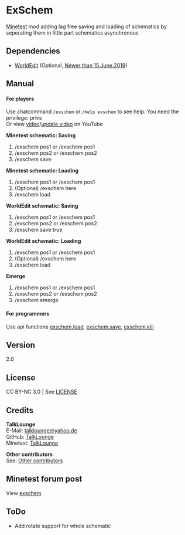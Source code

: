 # ExSchem
[Minetest](https://www.minetest.net/ "Link to minetest.net") mod adding lag free saving and loading of schematics by seperating them in little part schematics asynchronous

## Dependencies
* [WorldEdit](https://forum.minetest.net/viewtopic.php?t=572 "Link to WorldEdit mod in the minetest forum") (Optional, [Newer than 15.June.2019](https://github.com/TalkLounge/exschem/blob/master/init.lua#L132 "Link to explanation"))

## Manual
#### For players
Use chatcommand `/exschem` or `/help exschem` to see help. You need the privilege: privs  
Or view [video](https://www.youtube.com/watch?v=2aXFCvwbCTE "Link to YouTube video")/[update video](https://www.youtube.com/watch?v=7ddLBhSGVSE "Link to YouTube update video") on YouTube

**Minetest schematic: Saving**
1. /exschem pos1 or /exschem pos1 <x> <y> <z>
2. /exschem pos2 or /exschem pos2 <x> <y> <z>
3. /exschem save <filename>

**Minetest schematic: Loading**
1. /exschem pos1 or /exschem pos1 <x> <y> <z>
2. (Optional) /exschem here
3. /exschem load <filename>

**WorldEdit schematic: Saving**
1. /exschem pos1 or /exschem pos1 <x> <y> <z>
2. /exschem pos2 or /exschem pos2 <x> <y> <z>
3. /exschem save <filename> true

**WorldEdit schematic: Loading**
1. /exschem pos1 or /exschem pos1 <x> <y> <z>
2. (Optional) /exschem here
3. /exschem load <filename>

**Emerge**
1. /exschem pos1 or /exschem pos1 <x> <y> <z>
2. /exschem pos2 or /exschem pos2 <x> <y> <z>
3. /exschem emerge

#### For programmers
Use api functions [exschem.load](https://github.com/TalkLounge/exschem/blob/master/init.lua#L145 "Link to exschem.load function"), [exschem.save](https://github.com/TalkLounge/exschem/blob/master/init.lua#L78 "Link to exschem.save"), [exschem.kill](https://github.com/TalkLounge/exschem/blob/master/init.lua#L176 "Link to exschem.kill")

## Version
2.0

## License
CC BY-NC 3.0 | See [LICENSE](https://github.com/TalkLounge/exschem/blob/master/LICENSE.md "Link to LICENSE.md")

## Credits
**TalkLounge**  
E-Mail: talklounge@yahoo.de  
GitHub: [TalkLounge](https://github.com/TalkLounge/ "Link to TalkLounge's GitHub account")  
Minetest: [TalkLounge](https://forum.minetest.net/memberlist.php?mode=viewprofile&u=20862 "Link to TalkLounge's Minetest Forum account")

**Other contributors**  
See: [Other contributors](https://github.com/TalkLounge/exschem/graphs/contributors "Link to other contributors")

## Minetest forum post
View [exschem](https://forum.minetest.net/viewtopic.php?f=9&t=22794 "Link to exschem post in the minetest forum")

## ToDo
* Add rotate support for whole schematic
